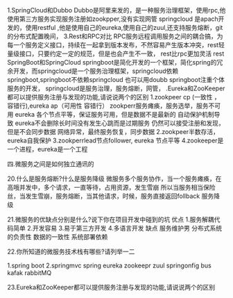 1.SpringCloud和Dubbo
  Dubbo是阿里来发的，是一种服务治理框架，使用rpc,他使用第三方服务实现服务注册如zookpper,没有实现网管
  springcloud 是apach开发的，使用restful ,他是使用自己的eureka,使用自己的zuul,还支持服务熔断，git的分布式配置晚间，
3.Rest和RPC对比
  RPC服务远程调用服务之间的耦合搞，为每一个服务定义接口，持续在一起拿到版本发布，不然容易产生版本冲突，rest轻量级接口，只要约定一定的规范，但是也会产生不一致，
  rest比rpc更加灵活
  rest 
SpringBoot和SpringCloud
 springboot是简化开发的一个框架，简化spring的冗余开发，而springcloud是一个服务治理框架，springcloud依赖springboot,springboot不依赖springcloud
 也可以用doubb
 springboot注重个体服务的开发，
 springcloud是服务治理，服务熔断，网管，
.Eureka和ZooKeeper都可以提供服务注册与发现的功能,请说说两个的区别
1.zookpeer cp (一致性 ，容错行),eureka ap（可用性 容错行）
   zookperr服务瘫痪，服务选举，服务不可用
   eureka 各个节点平等，保证服务可用，但是数据不是最新的
   自动保护机制导致
    eureka不会删除长时间没有发生心跳而是过期服务
    仍然可以接受注册和发现，但是不会同步数据
    网络异常，最终服务恢复，同步数据
2.zookpeer半数存活，eureka自我保护
3.zookperrlead节点follower, eureka 节点平等
4.zookeeper是一个进程，eureka是一个工程
 
四.微服务之间是如何独立通讯的

20.什么是服务熔断?什么是服务降级
  微服务多个服务协作，当一个服务瘫痪，在高哦并发中，多个请求，一直等待，占用资源，发生雪崩
  所以当服务相当保险丝，当发生雪崩，服务熔断，当其他请求，时候，服务直接返回follback 服务降级

21.微服务的优缺点分别是什么?说下你在项目开发中碰到的坑
   优点
     1.服务解耦代码简单
     2.开发容易
     3.易于第三方开发
     4.多语言开发
   缺点
     服务维护男
     分布式系统的负责性
     数据的一致性
     系统部署依赖
     
22.你所知道的微服务技术栈有哪些?请列举一二

   1.spring boot
   2.springmvc
   spring 
   eureka
   zookeepr
   zuul
   springonfig bus
   kafak rabbitMQ
   

23.Eureka和ZooKeeper都可以提供服务注册与发现的功能,请说说两个的区别
